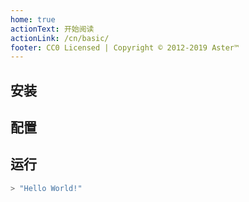 ```yaml
---
home: true
actionText: 开始阅读
actionLink: /cn/basic/
footer: CC0 Licensed | Copyright © 2012-2019 Aster™
---
```


## 安装


## 配置


## 运行

```rust
> "Hello World!"
```
